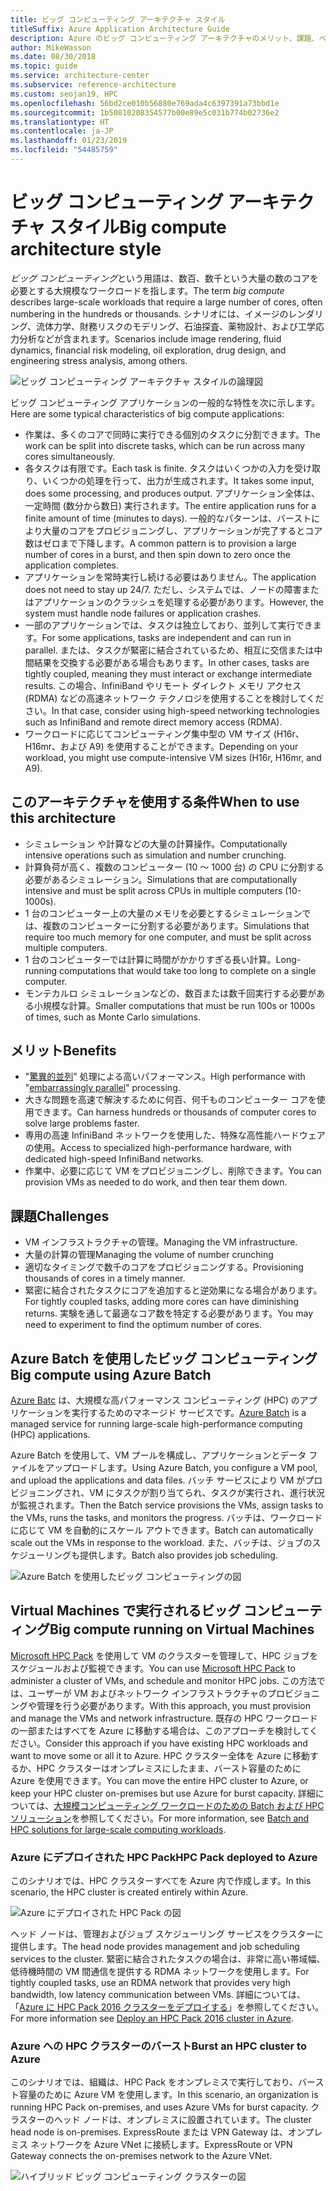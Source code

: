 ```yaml
---
title: ビッグ コンピューティング アーキテクチャ スタイル
titleSuffix: Azure Application Architecture Guide
description: Azure のビッグ コンピューティング アーキテクチャのメリット、課題、ベスト プラクティスを説明します。
author: MikeWasson
ms.date: 08/30/2018
ms.topic: guide
ms.service: architecture-center
ms.subservice: reference-architecture
ms.custom: seojan19, HPC
ms.openlocfilehash: 56bd2ce010b56880e769ada4c6397391a73bbd1e
ms.sourcegitcommit: 1b50810208354577b00e89e5c031b774b02736e2
ms.translationtype: HT
ms.contentlocale: ja-JP
ms.lasthandoff: 01/23/2019
ms.locfileid: "54485759"
---
```

# <a name="big-compute-architecture-style"></a><span data-ttu-id="9bcf3-103">ビッグ コンピューティング アーキテクチャ スタイル</span><span class="sxs-lookup"><span data-stu-id="9bcf3-103">Big compute architecture style</span></span>

<span data-ttu-id="9bcf3-104">*ビッグ コンピューティング*という用語は、数百、数千という大量の数のコアを必要とする大規模なワークロードを指します。</span><span class="sxs-lookup"><span data-stu-id="9bcf3-104">The term *big compute* describes large-scale workloads that require a large number of cores, often numbering in the hundreds or thousands.</span></span> <span data-ttu-id="9bcf3-105">シナリオには、イメージのレンダリング、流体力学、財務リスクのモデリング、石油探査、薬物設計、および工学応力分析などが含まれます。</span><span class="sxs-lookup"><span data-stu-id="9bcf3-105">Scenarios include image rendering, fluid dynamics, financial risk modeling, oil exploration, drug design, and engineering stress analysis, among others.</span></span>

![ビッグ コンピューティング アーキテクチャ スタイルの論理図](./images/big-compute-logical.png)

<span data-ttu-id="9bcf3-107">ビッグ コンピューティング アプリケーションの一般的な特性を次に示します。</span><span class="sxs-lookup"><span data-stu-id="9bcf3-107">Here are some typical characteristics of big compute applications:</span></span>

- <span data-ttu-id="9bcf3-108">作業は、多くのコアで同時に実行できる個別のタスクに分割できます。</span><span class="sxs-lookup"><span data-stu-id="9bcf3-108">The work can be split into discrete tasks, which can be run across many cores simultaneously.</span></span>
- <span data-ttu-id="9bcf3-109">各タスクは有限です。</span><span class="sxs-lookup"><span data-stu-id="9bcf3-109">Each task is finite.</span></span> <span data-ttu-id="9bcf3-110">タスクはいくつかの入力を受け取り、いくつかの処理を行って、出力が生成されます。</span><span class="sxs-lookup"><span data-stu-id="9bcf3-110">It takes some input, does some processing, and produces output.</span></span> <span data-ttu-id="9bcf3-111">アプリケーション全体は、一定時間 (数分から数日) 実行されます。</span><span class="sxs-lookup"><span data-stu-id="9bcf3-111">The entire application runs for a finite amount of time (minutes to days).</span></span> <span data-ttu-id="9bcf3-112">一般的なパターンは、バーストにより大量のコアをプロビジョニングし、アプリケーションが完了するとコア数はゼロまで下降します。</span><span class="sxs-lookup"><span data-stu-id="9bcf3-112">A common pattern is to provision a large number of cores in a burst, and then spin down to zero once the application completes.</span></span>
- <span data-ttu-id="9bcf3-113">アプリケーションを常時実行し続ける必要はありません。</span><span class="sxs-lookup"><span data-stu-id="9bcf3-113">The application does not need to stay up 24/7.</span></span> <span data-ttu-id="9bcf3-114">ただし、システムでは、ノードの障害またはアプリケーションのクラッシュを処理する必要があります。</span><span class="sxs-lookup"><span data-stu-id="9bcf3-114">However, the system must handle node failures or application crashes.</span></span>
- <span data-ttu-id="9bcf3-115">一部のアプリケーションでは、タスクは独立しており、並列して実行できます。</span><span class="sxs-lookup"><span data-stu-id="9bcf3-115">For some applications, tasks are independent and can run in parallel.</span></span> <span data-ttu-id="9bcf3-116">または、タスクが緊密に結合されているため、相互に交信または中間結果を交換する必要がある場合もあります。</span><span class="sxs-lookup"><span data-stu-id="9bcf3-116">In other cases, tasks are tightly coupled, meaning they must interact or exchange intermediate results.</span></span> <span data-ttu-id="9bcf3-117">この場合、InfiniBand やリモート ダイレクト メモリ アクセス (RDMA) などの高速ネットワーク テクノロジを使用することを検討してください。</span><span class="sxs-lookup"><span data-stu-id="9bcf3-117">In that case, consider using high-speed networking technologies such as InfiniBand and remote direct memory access (RDMA).</span></span>
- <span data-ttu-id="9bcf3-118">ワークロードに応じてコンピューティング集中型の VM サイズ (H16r、H16mr、および A9) を使用することができます。</span><span class="sxs-lookup"><span data-stu-id="9bcf3-118">Depending on your workload, you might use compute-intensive VM sizes (H16r, H16mr, and A9).</span></span>

## <a name="when-to-use-this-architecture"></a><span data-ttu-id="9bcf3-119">このアーキテクチャを使用する条件</span><span class="sxs-lookup"><span data-stu-id="9bcf3-119">When to use this architecture</span></span>

- <span data-ttu-id="9bcf3-120">シミュレーション や計算などの大量の計算操作。</span><span class="sxs-lookup"><span data-stu-id="9bcf3-120">Computationally intensive operations such as simulation and number crunching.</span></span>
- <span data-ttu-id="9bcf3-121">計算負荷が高く、複数のコンピューター (10 ～ 1000 台) の CPU に分割する必要があるシミュレーション。</span><span class="sxs-lookup"><span data-stu-id="9bcf3-121">Simulations that are computationally intensive and must be split across CPUs in multiple computers (10-1000s).</span></span>
- <span data-ttu-id="9bcf3-122">1 台のコンピューター上の大量のメモリを必要とするシミュレーションでは、複数のコンピューターに分割する必要があります。</span><span class="sxs-lookup"><span data-stu-id="9bcf3-122">Simulations that require too much memory for one computer, and must be split across multiple computers.</span></span>
- <span data-ttu-id="9bcf3-123">1 台のコンピューターでは計算に時間がかかりすぎる長い計算。</span><span class="sxs-lookup"><span data-stu-id="9bcf3-123">Long-running computations that would take too long to complete on a single computer.</span></span>
- <span data-ttu-id="9bcf3-124">モンテカルロ シミュレーションなどの、数百または数千回実行する必要がある小規模な計算。</span><span class="sxs-lookup"><span data-stu-id="9bcf3-124">Smaller computations that must be run 100s or 1000s of times, such as Monte Carlo simulations.</span></span>

## <a name="benefits"></a><span data-ttu-id="9bcf3-125">メリット</span><span class="sxs-lookup"><span data-stu-id="9bcf3-125">Benefits</span></span>

- <span data-ttu-id="9bcf3-126">"[驚異的並列][embarrassingly-parallel]" 処理による高いパフォーマンス。</span><span class="sxs-lookup"><span data-stu-id="9bcf3-126">High performance with "[embarrassingly parallel][embarrassingly-parallel]" processing.</span></span>
- <span data-ttu-id="9bcf3-127">大きな問題を高速で解決するために何百、何千ものコンピューター コアを使用できます。</span><span class="sxs-lookup"><span data-stu-id="9bcf3-127">Can harness hundreds or thousands of computer cores to solve large problems faster.</span></span>
- <span data-ttu-id="9bcf3-128">専用の高速 InfiniBand ネットワークを使用した、特殊な高性能ハードウェアの使用。</span><span class="sxs-lookup"><span data-stu-id="9bcf3-128">Access to specialized high-performance hardware, with dedicated high-speed InfiniBand networks.</span></span>
- <span data-ttu-id="9bcf3-129">作業中、必要に応じて VM をプロビジョニングし、削除できます。</span><span class="sxs-lookup"><span data-stu-id="9bcf3-129">You can provision VMs as needed to do work, and then tear them down.</span></span>

## <a name="challenges"></a><span data-ttu-id="9bcf3-130">課題</span><span class="sxs-lookup"><span data-stu-id="9bcf3-130">Challenges</span></span>

- <span data-ttu-id="9bcf3-131">VM インフラストラクチャの管理。</span><span class="sxs-lookup"><span data-stu-id="9bcf3-131">Managing the VM infrastructure.</span></span>
- <span data-ttu-id="9bcf3-132">大量の計算の管理</span><span class="sxs-lookup"><span data-stu-id="9bcf3-132">Managing the volume of number crunching</span></span>
- <span data-ttu-id="9bcf3-133">適切なタイミングで数千のコアをプロビジョニングする。</span><span class="sxs-lookup"><span data-stu-id="9bcf3-133">Provisioning thousands of cores in a timely manner.</span></span>
- <span data-ttu-id="9bcf3-134">緊密に結合されたタスクにコアを追加すると逆効果になる場合があります。</span><span class="sxs-lookup"><span data-stu-id="9bcf3-134">For tightly coupled tasks, adding more cores can have diminishing returns.</span></span> <span data-ttu-id="9bcf3-135">実験を通して最適なコア数を特定する必要があります。</span><span class="sxs-lookup"><span data-stu-id="9bcf3-135">You may need to experiment to find the optimum number of cores.</span></span>

## <a name="big-compute-using-azure-batch"></a><span data-ttu-id="9bcf3-136">Azure Batch を使用したビッグ コンピューティング</span><span class="sxs-lookup"><span data-stu-id="9bcf3-136">Big compute using Azure Batch</span></span>

<span data-ttu-id="9bcf3-137">[Azure Batc][batch] は、大規模な高パフォーマンス コンピューティング (HPC) のアプリケーションを実行するためのマネージド サービスです。</span><span class="sxs-lookup"><span data-stu-id="9bcf3-137">[Azure Batch][batch] is a managed service for running large-scale high-performance computing (HPC) applications.</span></span>

<span data-ttu-id="9bcf3-138">Azure Batch を使用して、VM プールを構成し、アプリケーションとデータ ファイルをアップロードします。</span><span class="sxs-lookup"><span data-stu-id="9bcf3-138">Using Azure Batch, you configure a VM pool, and upload the applications and data files.</span></span> <span data-ttu-id="9bcf3-139">バッチ サービスにより VM がプロビジョニングされ、VM にタスクが割り当てられ、タスクが実行され、進行状況が監視されます。</span><span class="sxs-lookup"><span data-stu-id="9bcf3-139">Then the Batch service provisions the VMs, assign tasks to the VMs, runs the tasks, and monitors the progress.</span></span> <span data-ttu-id="9bcf3-140">バッチは、ワークロードに応じて VM を自動的にスケール アウトできます。</span><span class="sxs-lookup"><span data-stu-id="9bcf3-140">Batch can automatically scale out the VMs in response to the workload.</span></span> <span data-ttu-id="9bcf3-141">また、バッチは、ジョブのスケジューリングも提供します。</span><span class="sxs-lookup"><span data-stu-id="9bcf3-141">Batch also provides job scheduling.</span></span>

![Azure Batch を使用したビッグ コンピューティングの図](./images/big-compute-batch.png)

## <a name="big-compute-running-on-virtual-machines"></a><span data-ttu-id="9bcf3-143">Virtual Machines で実行されるビッグ コンピューティング</span><span class="sxs-lookup"><span data-stu-id="9bcf3-143">Big compute running on Virtual Machines</span></span>

<span data-ttu-id="9bcf3-144">[Microsoft HPC Pack][hpc-pack] を使用して VM のクラスターを管理して、HPC ジョブをスケジュールおよび監視できます。</span><span class="sxs-lookup"><span data-stu-id="9bcf3-144">You can use [Microsoft HPC Pack][hpc-pack] to administer a cluster of VMs, and schedule and monitor HPC jobs.</span></span> <span data-ttu-id="9bcf3-145">この方法では、ユーザーが VM およびネットワーク インフラストラクチャのプロビジョニングや管理を行う必要があります。</span><span class="sxs-lookup"><span data-stu-id="9bcf3-145">With this approach, you must provision and manage the VMs and network infrastructure.</span></span> <span data-ttu-id="9bcf3-146">既存の HPC ワークロードの一部またはすべてを Azure に移動する場合は、このアプローチを検討してください。</span><span class="sxs-lookup"><span data-stu-id="9bcf3-146">Consider this approach if you have existing HPC workloads and want to move some or all it to Azure.</span></span> <span data-ttu-id="9bcf3-147">HPC クラスター全体を Azure に移動するか、HPC クラスターはオンプレミスにしたまま、バースト容量のために Azure を使用できます。</span><span class="sxs-lookup"><span data-stu-id="9bcf3-147">You can move the entire HPC cluster to Azure, or keep your HPC cluster on-premises but use Azure for burst capacity.</span></span> <span data-ttu-id="9bcf3-148">詳細については、[大規模コンピューティング ワークロードのための Batch および HPC ソリューション][batch-hpc-solutions]を参照してください。</span><span class="sxs-lookup"><span data-stu-id="9bcf3-148">For more information, see [Batch and HPC solutions for large-scale computing workloads][batch-hpc-solutions].</span></span>

### <a name="hpc-pack-deployed-to-azure"></a><span data-ttu-id="9bcf3-149">Azure にデプロイされた HPC Pack</span><span class="sxs-lookup"><span data-stu-id="9bcf3-149">HPC Pack deployed to Azure</span></span>

<span data-ttu-id="9bcf3-150">このシナリオでは、HPC クラスターすべてを Azure 内で作成します。</span><span class="sxs-lookup"><span data-stu-id="9bcf3-150">In this scenario, the HPC cluster is created entirely within Azure.</span></span>

![Azure にデプロイされた HPC Pack の図](./images/big-compute-iaas.png)

<span data-ttu-id="9bcf3-152">ヘッド ノードは、管理およびジョブ スケジューリング サービスをクラスターに提供します。</span><span class="sxs-lookup"><span data-stu-id="9bcf3-152">The head node provides management and job scheduling services to the cluster.</span></span> <span data-ttu-id="9bcf3-153">緊密に結合されたタスクの場合は、非常に高い帯域幅、低待機時間の VM 間通信を提供する RDMA ネットワークを使用します。</span><span class="sxs-lookup"><span data-stu-id="9bcf3-153">For tightly coupled tasks, use an RDMA network that provides very high bandwidth, low latency communication between VMs.</span></span> <span data-ttu-id="9bcf3-154">詳細については、「[Azure に HPC Pack 2016 クラスターをデプロイする][deploy-hpc-azure]」を参照してください。</span><span class="sxs-lookup"><span data-stu-id="9bcf3-154">For more information see [Deploy an HPC Pack 2016 cluster in Azure][deploy-hpc-azure].</span></span>

### <a name="burst-an-hpc-cluster-to-azure"></a><span data-ttu-id="9bcf3-155">Azure への HPC クラスターのバースト</span><span class="sxs-lookup"><span data-stu-id="9bcf3-155">Burst an HPC cluster to Azure</span></span>

<span data-ttu-id="9bcf3-156">このシナリオでは、組織は、HPC Pack をオンプレミスで実行しており、バースト容量のために Azure VM を使用します。</span><span class="sxs-lookup"><span data-stu-id="9bcf3-156">In this scenario, an organization is running HPC Pack on-premises, and uses Azure VMs for burst capacity.</span></span> <span data-ttu-id="9bcf3-157">クラスターのヘッド ノードは、オンプレミスに設置されています。</span><span class="sxs-lookup"><span data-stu-id="9bcf3-157">The cluster head node is on-premises.</span></span> <span data-ttu-id="9bcf3-158">ExpressRoute または VPN Gateway は、オンプレミス ネットワークを Azure VNet に接続します。</span><span class="sxs-lookup"><span data-stu-id="9bcf3-158">ExpressRoute or VPN Gateway connects the on-premises network to the Azure VNet.</span></span>

![ハイブリッド ビッグ コンピューティング クラスターの図](./images/big-compute-hybrid.png)

<!-- links -->

[batch]: /azure/batch/
[batch-hpc-solutions]: /azure/batch/batch-hpc-solutions
[deploy-hpc-azure]: /azure/virtual-machines/windows/hpcpack-2016-cluster
[embarrassingly-parallel]: https://en.wikipedia.org/wiki/Embarrassingly_parallel
[hpc-pack]: https://technet.microsoft.com/library/cc514029
